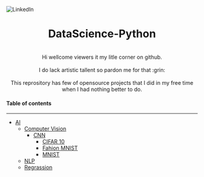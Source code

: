 ![LinkedIn](www.linkedin.com/in/gurudubey/)

<h1 align="center"> DataScience-Python
 </h1>
 <p align="center">
 <br>
 Hi wellcome viewers it my litle corner on github.
  </br>
 <br > 
  I do lack artistic tallent so pardon me for that :grin:
 </br>
 <br> 
 This reprository has few of opensource projects that I did in my free time when I had nothing better to do.
 
 </br>
 </p>
 



#### Table of contents
_________________________

<!--ts-->
   * [AI](https://github.com/gpdsec/DataScience-Python/tree/master/AI)
      * [Computer Vision](https://github.com/gpdsec/DataScience-Python/tree/master/AI/Computer%20Vision)
          * [CNN](https://github.com/gpdsec/DataScience-Python/tree/master/AI/Computer%20Vision/CNN)
             * [CIFAR 10](https://github.com/gpdsec/DataScience-Python/tree/master/AI/Computer%20Vision/CNN/CIFAR-10)
             * [Fahion MNIST](https://github.com/gpdsec/DataScience-Python/tree/master/AI/Computer%20Vision/CNN/Fashion%20MNIST)
             * [MNIST](https://github.com/gpdsec/DataScience-Python/tree/master/AI/Computer%20Vision/CNN/MNIST)
      * [NLP](https://github.com/gpdsec/DataScience-Python/tree/master/AI/NLP)
      * [Regrassion](https://github.com/gpdsec/DataScience-Python/tree/master/AI/Regrassion)
      
<!--te-->
